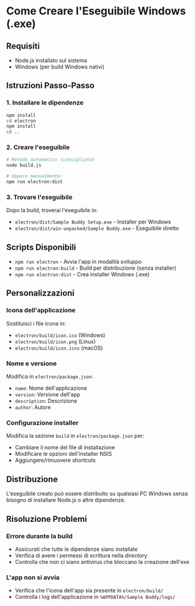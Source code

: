 # Come Creare l'Eseguibile Windows (.exe)

## Requisiti
- Node.js installato sul sistema
- Windows (per build Windows nativi)

## Istruzioni Passo-Passo

### 1. Installare le dipendenze
```bash
npm install
cd electron
npm install
cd ..
```

### 2. Creare l'eseguibile
```bash
# Metodo automatico (consigliato)
node build.js

# Oppure manualmente:
npm run electron:dist
```

### 3. Trovare l'eseguibile
Dopo la build, troverai l'eseguibile in:
- `electron/dist/Sample Buddy Setup.exe` - Installer per Windows
- `electron/dist/win-unpacked/Sample Buddy.exe` - Eseguibile diretto

## Scripts Disponibili

- `npm run electron` - Avvia l'app in modalità sviluppo
- `npm run electron:build` - Build per distribuzione (senza installer)
- `npm run electron:dist` - Crea installer Windows (.exe)

## Personalizzazioni

### Icona dell'applicazione
Sostituisci i file icona in:
- `electron/build/icon.ico` (Windows)
- `electron/build/icon.png` (Linux)
- `electron/build/icon.icns` (macOS)

### Nome e versione
Modifica in `electron/package.json`:
- `name`: Nome dell'applicazione
- `version`: Versione dell'app
- `description`: Descrizione
- `author`: Autore

### Configurazione installer
Modifica la sezione `build` in `electron/package.json` per:
- Cambiare il nome del file di installazione
- Modificare le opzioni dell'installer NSIS
- Aggiungere/rimuovere shortcuts

## Distribuzione

L'eseguibile creato può essere distribuito su qualsiasi PC Windows senza bisogno di installare Node.js o altre dipendenze.

## Risoluzione Problemi

### Errore durante la build
- Assicurati che tutte le dipendenze siano installate
- Verifica di avere i permessi di scrittura nella directory
- Controlla che non ci siano antivirus che bloccano la creazione dell'exe

### L'app non si avvia
- Verifica che l'icona dell'app sia presente in `electron/build/`
- Controlla i log dell'applicazione in `%APPDATA%/Sample Buddy/logs/`